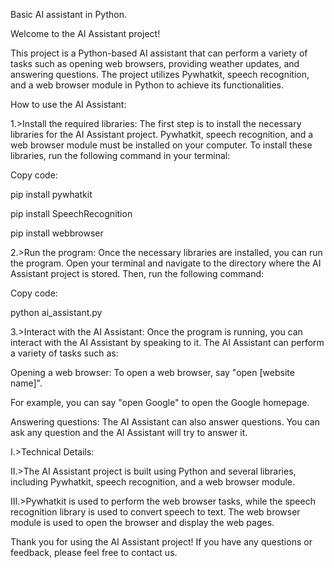 Basic AI assistant in Python.

Welcome to the AI Assistant project!

This project is a Python-based AI assistant that can perform a variety of tasks such as opening web browsers, providing weather updates, and answering questions. The project utilizes Pywhatkit, speech recognition, and a web browser module in Python to achieve its functionalities.

How to use the AI Assistant:

1.>Install the required libraries: The first step is to install the necessary libraries for the AI Assistant project. Pywhatkit, speech recognition, and a web browser module must be installed on your computer. To install these libraries, run the following command in your terminal:

Copy code: 

pip install pywhatkit

pip install SpeechRecognition

pip install webbrowser

2.>Run the program: Once the necessary libraries are installed, you can run the program. Open your terminal and navigate to the directory where the AI Assistant project is stored. Then, run the following command:

Copy code:

python ai_assistant.py

3.>Interact with the AI Assistant: Once the program is running, you can interact with the AI Assistant by speaking to it. The AI Assistant can perform a variety of tasks such as:

Opening a web browser: To open a web browser, say "open [website name]". 

For example, you can say "open Google" to open the Google homepage.


Answering questions: The AI Assistant can also answer questions. You can ask any question and the AI Assistant will try to answer it.

I.>Technical Details:

II.>The AI Assistant project is built using Python and several libraries, including Pywhatkit, speech recognition, and a web browser module.

III.>Pywhatkit is used to perform the web browser tasks, while the speech recognition library is used to convert speech to text. The web browser module is used to open the browser and display the web pages.

Thank you for using the AI Assistant project! If you have any questions or feedback, please feel free to contact us.
